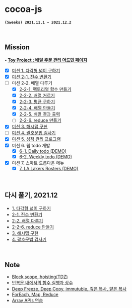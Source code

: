 # **cocoa-js**

**`(5weeks) 2021.11.1 ~ 2021.12.2`**

<br>

## **Mission**

**- [Toy Project : 배달 주문 관리 어드민 페이지](delivery-order-manager/README.md)**

- [x] [미션 1. 다각형 넓이 구하기](mission/mission_01/01_get_area.js)
- [x] [미션 2-1. 진수 변환기](mission/mission_02/02_1_notation.js)
- [ ] 미션 2-2. 배열 다루기
  - [x] [2-2-1. 팩토리얼 함수 만들기](mission/mission_02/02_2_1_factorial.js)
  - [x] [2-2-2. 배열 거르기](mission/mission_02/02_2_2_array.js)
  - [x] [2-2-3. 평균 구하기](mission/mission_02/02_2_3_array.js)
  - [x] [2-2-4. 배열 만들기](mission/mission_02/02_2_4_array.js)
  - [x] [2-2-5. 배열 결과 출력](mission/mission_02/02_2_5_array.js)
  - [ ] [2-2-6. reduce 만들기]()
- [x] [미션 3. 해시맵 구현](mission/mission_03/03_hash_map.js)
- [ ] [미션 4. 괄호문법 검사기]()
- [x] [미션 5. 성적 관리 프로그램](mission/mission_05/05_score_program.js)
- [x] 미션 6. 웹 todo 개발
  - [x] [6-1. Daily todo (DEMO)](mission/mission_06/todo_list_ver_today)
  - [x] [6-2. Weekly todo (DEMO)](mission/mission_06/todo_list_ver_week)
- [x] 미션 7. 스마트 드롭다운 메뉴
  - [x] [7. LA Lakers Rosters (DEMO)](mission/mission_07/smart_dropdown)

<br>

## **다시 풀기, 2021.12**

- [1. 다각형 넓이 구하기](review/figureArea.js)
- [2-1. 진수 변환기](review/notation.js)
- [2-2. 배열 다루기](review/playArray.js)
- [2-2-6. reduce 만들기](review/myReduce.js)
- [3. 해시맵 구현](review/hashMap.js)
- [4. 괄호문법 검사기](review/checkBrackets.js)

<br>

## **Note**

- [Block scope, hoisting(TDZ)](note/01_block-scope_hoisting,%20this.md)
- [반복문 내에서의 함수 실행과 상수](note/02_function_in_loops.md)
- [Deep Freeze, Deep Copy, immutuble, 깊은 복사, 얕은 복사](note/03_deep-copy_deep-freezing.md)
- [ForEach, Map, Reduce](note/04_foreach_map_reduce.md)
- [Array APIs 연습](note/05_array_api.md)
